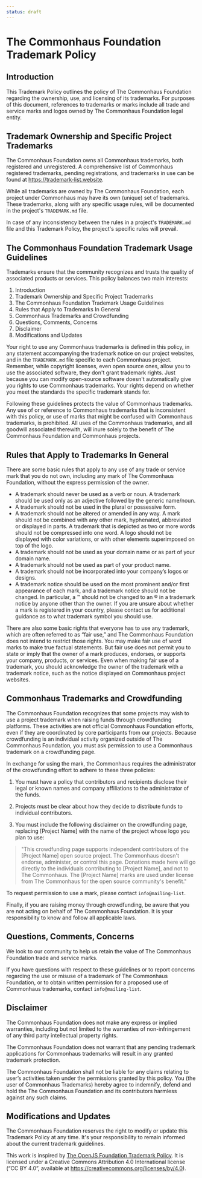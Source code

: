 ```yaml
---
status: draft
---
```

# The Commonhaus Foundation Trademark Policy

## Introduction

This Trademark Policy outlines the policy of The Commonhaus Foundation regarding the ownership, use, and licensing of its trademarks. For purposes of this document, references to trademarks or marks include all trade and service marks and logos owned by The Commonhaus Foundation legal entity.

## Trademark Ownership and Specific Project Trademarks

The Commonhaus Foundation owns all Commonhaus trademarks, both registered and unregistered. A comprehensive list of Commonhaus registered trademarks, pending registrations, and trademarks in use can be found at https://trademark-list.website.

While all trademarks are owned by The Commonhaus Foundation, each project under Commonhaus may have its own (unique) set of trademarks. These trademarks, along with any specific usage rules, will be documented in the project's `TRADEMARK.md` file. 

In case of any inconsistency between the rules in a project's `TRADEMARK.md` file and this Trademark Policy, the project's specific rules will prevail.

## The Commonhaus Foundation Trademark Usage Guidelines

Trademarks ensure that the community recognizes and trusts the quality of associated products or services. This policy balances two main interests:

1. Introduction
2. Trademark Ownership and Specific Project Trademarks
3. The Commonhaus Foundation Trademark Usage Guidelines
4. Rules that Apply to Trademarks In General
5. Commonhaus Trademarks and Crowdfunding
6. Questions, Comments, Concerns
7. Disclaimer
8. Modifications and Updates

Your right to use any Commonhaus trademarks is defined in this policy, in any statement accompanying the trademark notice on our project websites, and in the `TRADEMARK.md` file specific to each Commonhaus project.
Remember, while copyright licenses, even open source ones, allow you to use the associated software, they don't grant trademark rights.
Just because you can modify open-source software doesn't automatically give you rights to use Commonhaus trademarks. Your rights depend on whether you meet the standards the specific trademark stands for.

Following these guidelines protects the value of Commonhaus trademarks. 
Any use of or reference to Commonhaus trademarks that is inconsistent with this policy, or use of marks that might be confused with Commonhaus trademarks, is prohibited. 
All uses of the Commonhaus trademarks, and all goodwill associated therewith, will inure solely to the benefit of The Commonhaus Foundation and Commonhaus projects.

## Rules that Apply to Trademarks In General

There are some basic rules that apply to any use of any trade or service mark that you do not own, including any mark of The Commonhaus Foundation, without the express permission of the owner.

- A trademark should never be used as a verb or noun.  A trademark should be used only as an adjective followed by the generic name/noun.
- A trademark should not be used in the plural or possessive form.
- A trademark should not be altered or amended in any way.  A mark should not be combined with any other mark, hyphenated, abbreviated or displayed in parts.  A trademark that is depicted as two or more words should not be compressed into one word. A logo should not be displayed with color variations, or with other elements superimposed on top of the logo.
- A trademark should not be used as your domain name or as part of your domain name.
- A trademark should not be used as part of your product name.
- A trademark should not be incorporated into your company’s logos or designs.
- A trademark notice should be used on the most prominent and/or first appearance of each mark, and a trademark notice should not be changed.  In particular, a ™ should not be changed to an ® in a trademark notice by anyone other than the owner.  If you are unsure about whether a mark is registered in your country, please contact us for additional guidance as to what trademark symbol you should use.

There are also some basic rights that everyone has to use any trademark, which are often referred to as “fair use,” and The Commonhaus Foundation does not intend to restrict those rights.
You may make fair use of word marks to make true factual statements.
But fair use does not permit you to state or imply that the owner of a mark produces, endorses, or supports your company, products, or services.
Even when making fair use of a trademark, you should acknowledge the owner of the trademark with a trademark notice, such as the notice displayed on Commonhaus project websites.

## Commonhaus Trademarks and Crowdfunding

The Commonhaus Foundation recognizes that some projects may wish to use a project trademark when raising funds through crowdfunding platforms.
These activities are not official Commonhaus Foundation efforts, even if they are coordinated by core participants from our projects. 
Because crowdfunding is an individual activity organized outside of The Commonhaus Foundation, you must ask permission to use a Commonhaus trademark on a crowdfunding page.

In exchange for using the mark, the Commonhaus requires the administrator of the crowdfunding effort to adhere to these three policies:

1. You must have a policy that contributors and recipients disclose their legal or known names and company affiliations to the administrator of the funds.

2. Projects must be clear about how they decide to distribute funds to individual contributors.

3. You must include the following disclaimer on the crowdfunding page, replacing [Project Name] with the name of the project whose logo you plan to use:

> "This crowdfunding page supports independent contributors of the [Project Name] open source project. 
> The Commonhaus doesn't endorse, administer, or control this page. 
> Donations made here will go directly to the individuals contributing to [Project Name], and not to The Commonhaus. 
> The [Project Name] marks are used under license from The Commonhaus for the open source community's benefit."

To request permission to use a mark, please contact `info@mailing-list`.

Finally, if you are raising money through crowdfunding, be aware that you are not acting on behalf of The Commonhaus Foundation. It is your responsibility to know and follow all applicable laws.

## Questions, Comments, Concerns

We look to our community to help us retain the value of The Commonhaus Foundation trade and service marks.

If you have questions with respect to these guidelines or to report concerns regarding the use or misuse of a trademark of The Commonhaus Foundation, or to obtain written permission for a proposed use of Commonhaus trademarks, contact `info@mailing-list`.

## Disclaimer

The Commonhaus Foundation does not make any express or implied warranties, including but not limited to the warranties of non-infringement of any third party intellectual property rights. 

The Commonhaus Foundation does not warrant that any pending trademark applications for Commonhaus trademarks will result in any granted trademark protection. 

The Commonhaus Foundation shall not be liable for any claims relating to user’s activities taken under the permissions granted by this policy. You (the user of Commonhaus Trademarks) hereby agree to indemnify, defend and hold the The Commonhaus Foundation and its contributors harmless against any such claims.

## Modifications and Updates

The Commonhaus Foundation reserves the right to modify or update this Trademark Policy at any time. It's your responsibility to remain informed about the current trademark guidelines.

This work is inspired by [The OpenJS Foundation Trademark Policy](https://openjsf.org/wp-content/uploads/sites/84/2021/01/OpenJS-Foundation-Trademark-Policy-2021-01-12.docx.pdf). 
It is licensed under a Creative
Commons Attribution 4.0 International license (“CC BY 4.0”, available at
https://creativecommons.org/licenses/by/4.0).